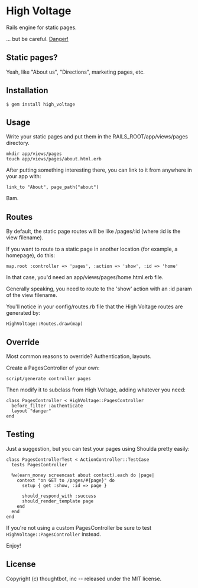 High Voltage
============

Rails engine for static pages.

... but be careful. [Danger!](http://www.youtube.com/watch?v=HD5tnb2RBYg)

Static pages?
-------------

Yeah, like "About us", "Directions", marketing pages, etc.

Installation
------------

    $ gem install high_voltage

Usage
-----

Write your static pages and put them in the RAILS_ROOT/app/views/pages directory.

    mkdir app/views/pages
    touch app/views/pages/about.html.erb

After putting something interesting there, you can link to it from anywhere in your app with:

    link_to "About", page_path("about")

Bam.

Routes
------

By default, the static page routes will be like /pages/:id (where :id is the view filename).

If you want to route to a static page in another location (for example, a homepage), do this:

    map.root :controller => 'pages', :action => 'show', :id => 'home'

In that case, you'd need an app/views/pages/home.html.erb file.

Generally speaking, you need to route to the 'show' action with an :id param of the view filename.

You'll notice in your config/routes.rb file that the High Voltage routes are generated by:

    HighVoltage::Routes.draw(map)

Override
--------

Most common reasons to override? Authentication, layouts.

Create a PagesController of your own:

    script/generate controller pages

Then modify it to subclass from High Voltage, adding whatever you need:

    class PagesController < HighVoltage::PagesController
      before_filter :authenticate
      layout "danger"
    end

Testing
-------

Just a suggestion, but you can test your pages using Shoulda pretty easily:

    class PagesControllerTest < ActionController::TestCase
      tests PagesController

      %w(earn_money screencast about contact).each do |page|
        context "on GET to /pages/#{page}" do
          setup { get :show, :id => page }

          should_respond_with :success
          should_render_template page
        end
      end
    end

If you're not using a custom PagesController be sure to test <code>HighVoltage::PagesController</code> instead.

Enjoy!

License
-------

Copyright (c) thoughtbot, inc -- released under the MIT license.
